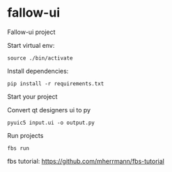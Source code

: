 # fallow-ui
Fallow-ui project

Start virtual env:
```
source ./bin/activate
```
Install dependencies:

```
pip install -r requirements.txt
```

Start your project

Convert qt designers ui to py

```
pyuic5 input.ui -o output.py
```

Run projects

```
fbs run
```
fbs tutorial: https://github.com/mherrmann/fbs-tutorial

